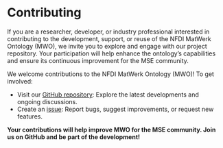 # Contributing
If you are a researcher, developer, or industry professional interested in contributing to the development, support, or reuse of the NFDI MatWerk Ontology (MWO), we invite you to explore and engage with our project repository. Your participation will help enhance the ontology’s capabilities and ensure its continuous improvement for the MSE community.

We welcome contributions to the NFDI MatWerk Ontology (MWO)! To get involved:
- Visit our [GitHub repository](https://github.com/ISE-FIZKarlsruhe/mwo): Explore the latest developments and ongoing discussions.
- Create an [issue](https://github.com/ISE-FIZKarlsruhe/mwo/issues): Report bugs, suggest improvements, or request new features.

**Your contributions will help improve MWO for the MSE community. Join us on GitHub and be part of the development!**



